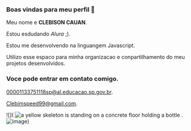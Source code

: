### Boas vindas para meu perfil 🌸

Meu nome e **CLEBISON CAUAN**.

Estou esdudando _Alura_ ;).

Estou me desenvolvendo na linguangem Javascript.

Utilizo esse espaco para minha organizacao e conpartilhamento do meu projetos desenvolvidos.

### Voce pode entrar em contato comigo.

00001133751118sp@al.educacao.sp.gov.br.

Clebimspeed99@gmail.com.

![](
<img src="https://media1.tenor.com/m/xWPaojwX8g0AAAAC/skeleton-meme.gif" alt="a yellow skeleton is standing on a concrete floor holding a bottle ."/>![image](https://github.com/user-attachments/assets/58c149e7-cccd-4987-9375-4c463d5a8958))
